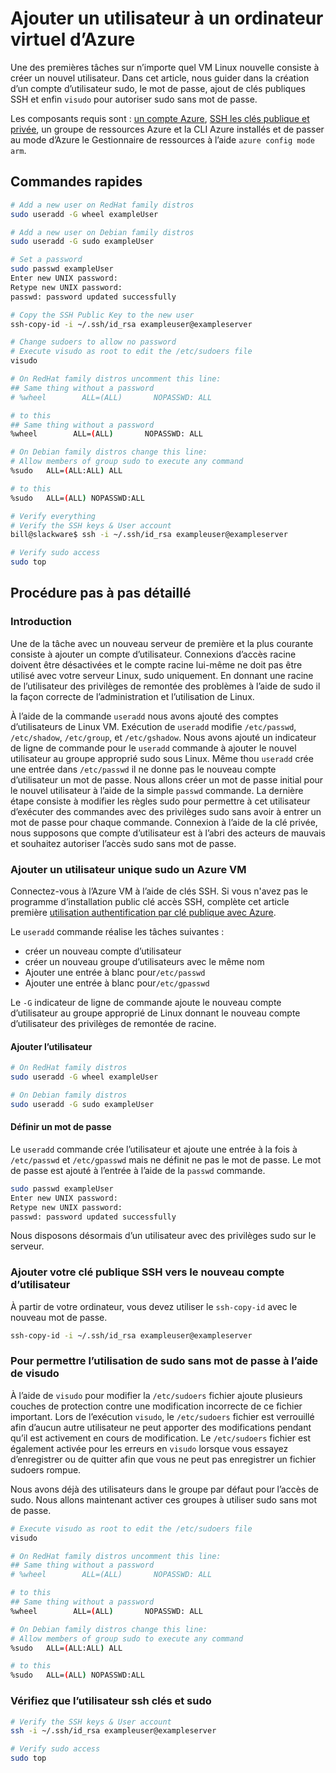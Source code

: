 <properties
        pageTitle="Ajouter un utilisateur à une VM Linux sur Azure | Microsoft Azure"
        description="Ajouter un utilisateur à une VM Linux sur Azure."
        services="virtual-machines-linux"
        documentationCenter=""
        authors="vlivech"
        manager="timlt"
        editor=""
        tags="azure-resource-manager"
/>

<tags
        ms.service="virtual-machines-linux"
        ms.workload="infrastructure-services"
        ms.tgt_pltfrm="vm-linux"
        ms.devlang="na"
        ms.topic="article"
        ms.date="08/18/2016"
        ms.author="v-livech"
/>

# <a name="add-a-user-to-an-azure-vm"></a>Ajouter un utilisateur à un ordinateur virtuel d’Azure

Une des premières tâches sur n’importe quel VM Linux nouvelle consiste à créer un nouvel utilisateur.  Dans cet article, nous guider dans la création d’un compte d’utilisateur sudo, le mot de passe, ajout de clés publiques SSH et enfin `visudo` pour autoriser sudo sans mot de passe.

Les composants requis sont : [un compte Azure](https://azure.microsoft.com/pricing/free-trial/), [SSH les clés publique et privée](virtual-machines-linux-mac-create-ssh-keys.md), un groupe de ressources Azure et la CLI Azure installés et de passer au mode d’Azure le Gestionnaire de ressources à l’aide `azure config mode arm`.

## <a name="quick-commands"></a>Commandes rapides

```bash
# Add a new user on RedHat family distros
sudo useradd -G wheel exampleUser

# Add a new user on Debian family distros
sudo useradd -G sudo exampleUser

# Set a password
sudo passwd exampleUser
Enter new UNIX password:
Retype new UNIX password:
passwd: password updated successfully

# Copy the SSH Public Key to the new user
ssh-copy-id -i ~/.ssh/id_rsa exampleuser@exampleserver

# Change sudoers to allow no password
# Execute visudo as root to edit the /etc/sudoers file
visudo

# On RedHat family distros uncomment this line:
## Same thing without a password
# %wheel        ALL=(ALL)       NOPASSWD: ALL

# to this
## Same thing without a password
%wheel        ALL=(ALL)       NOPASSWD: ALL

# On Debian family distros change this line:
# Allow members of group sudo to execute any command
%sudo   ALL=(ALL:ALL) ALL

# to this
%sudo   ALL=(ALL) NOPASSWD:ALL

# Verify everything
# Verify the SSH keys & User account
bill@slackware$ ssh -i ~/.ssh/id_rsa exampleuser@exampleserver

# Verify sudo access
sudo top
```

## <a name="detailed-walkthrough"></a>Procédure pas à pas détaillé

### <a name="introduction"></a>Introduction

Une de la tâche avec un nouveau serveur de première et la plus courante consiste à ajouter un compte d’utilisateur.  Connexions d’accès racine doivent être désactivées et le compte racine lui-même ne doit pas être utilisé avec votre serveur Linux, sudo uniquement.  En donnant une racine de l’utilisateur des privilèges de remontée des problèmes à l’aide de sudo il la façon correcte de l’administration et l’utilisation de Linux.

À l’aide de la commande `useradd` nous avons ajouté des comptes d’utilisateurs de Linux VM.  Exécution de `useradd` modifie `/etc/passwd`, `/etc/shadow`, `/etc/group`, et `/etc/gshadow`.  Nous avons ajouté un indicateur de ligne de commande pour le `useradd` commande à ajouter le nouvel utilisateur au groupe approprié sudo sous Linux.  Même thou `useradd` crée une entrée dans `/etc/passwd` il ne donne pas le nouveau compte d’utilisateur un mot de passe.  Nous allons créer un mot de passe initial pour le nouvel utilisateur à l’aide de la simple `passwd` commande.  La dernière étape consiste à modifier les règles sudo pour permettre à cet utilisateur d’exécuter des commandes avec des privilèges sudo sans avoir à entrer un mot de passe pour chaque commande.  Connexion à l’aide de la clé privée, nous supposons que compte d’utilisateur est à l’abri des acteurs de mauvais et souhaitez autoriser l’accès sudo sans mot de passe.  

### <a name="adding-a-single-sudo-user-to-an-azure-vm"></a>Ajouter un utilisateur unique sudo un Azure VM

Connectez-vous à l’Azure VM à l’aide de clés SSH.  Si vous n'avez pas le programme d’installation public clé accès SSH, complète cet article première [utilisation authentification par clé publique avec Azure](http://link.to/article).  

Le `useradd` commande réalise les tâches suivantes :

- créer un nouveau compte d’utilisateur
- créer un nouveau groupe d’utilisateurs avec le même nom
- Ajouter une entrée à blanc pour`/etc/passwd`
- Ajouter une entrée à blanc pour`/etc/gpasswd`

Le `-G` indicateur de ligne de commande ajoute le nouveau compte d’utilisateur au groupe approprié de Linux donnant le nouveau compte d’utilisateur des privilèges de remontée de racine.

#### <a name="add-the-user"></a>Ajouter l’utilisateur

```bash
# On RedHat family distros
sudo useradd -G wheel exampleUser

# On Debian family distros
sudo useradd -G sudo exampleUser
```

#### <a name="set-a-password"></a>Définir un mot de passe

Le `useradd` commande crée l’utilisateur et ajoute une entrée à la fois à `/etc/passwd` et `/etc/gpasswd` mais ne définit ne pas le mot de passe.  Le mot de passe est ajouté à l’entrée à l’aide de la `passwd` commande.

```bash
sudo passwd exampleUser
Enter new UNIX password:
Retype new UNIX password:
passwd: password updated successfully
```

Nous disposons désormais d’un utilisateur avec des privilèges sudo sur le serveur.

### <a name="add-your-ssh-public-key-to-the-new-user-account"></a>Ajouter votre clé publique SSH vers le nouveau compte d’utilisateur

À partir de votre ordinateur, vous devez utiliser le `ssh-copy-id` avec le nouveau mot de passe.

```bash
ssh-copy-id -i ~/.ssh/id_rsa exampleuser@exampleserver
```

### <a name="using-visudo-to-allow-sudo-usage-without-a-password"></a>Pour permettre l’utilisation de sudo sans mot de passe à l’aide de visudo

À l’aide de `visudo` pour modifier la `/etc/sudoers` fichier ajoute plusieurs couches de protection contre une modification incorrecte de ce fichier important.  Lors de l’exécution `visudo`, le `/etc/sudoers` fichier est verrouillé afin d’aucun autre utilisateur ne peut apporter des modifications pendant qu’il est activement en cours de modification.  Le `/etc/sudoers` fichier est également activée pour les erreurs en `visudo` lorsque vous essayez d’enregistrer ou de quitter afin que vous ne peut pas enregistrer un fichier sudoers rompue.

Nous avons déjà des utilisateurs dans le groupe par défaut pour l’accès de sudo.  Nous allons maintenant activer ces groupes à utiliser sudo sans mot de passe.

```bash
# Execute visudo as root to edit the /etc/sudoers file
visudo

# On RedHat family distros uncomment this line:
## Same thing without a password
# %wheel        ALL=(ALL)       NOPASSWD: ALL

# to this
## Same thing without a password
%wheel        ALL=(ALL)       NOPASSWD: ALL

# On Debian family distros change this line:
# Allow members of group sudo to execute any command
%sudo   ALL=(ALL:ALL) ALL

# to this
%sudo   ALL=(ALL) NOPASSWD:ALL
```

### <a name="verify-the-user-ssh-keys-and-sudo"></a>Vérifiez que l’utilisateur ssh clés et sudo

```bash
# Verify the SSH keys & User account
ssh -i ~/.ssh/id_rsa exampleuser@exampleserver

# Verify sudo access
sudo top
```
